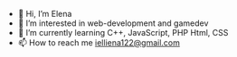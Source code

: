 - 👋 Hi, I’m Elena
- 👀 I’m interested in web-development and gamedev
- 🌱 I’m currently learning C++, JavaScript, PHP Html, CSS 
- 📫 How to reach me ielliena122@gmail.com
